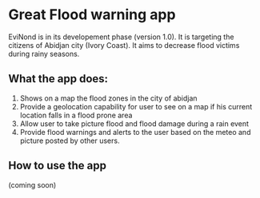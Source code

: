 # Great Flood warning app

EviNond is in its developement phase (version 1.0). It is targeting the citizens of Abidjan city (Ivory Coast). It aims to decrease flood victims during rainy seasons.  

## What the app does:

1. Shows on a map the flood zones in the city of abidjan
2. Provide a geolocation capability for user to see on a map if his current location falls in a flood prone area
3. Allow user to take  picture flood and flood damage during a rain event
4. Provide flood warnings and alerts to the user based on the meteo and picture posted by other users.

## How to use the app

(coming soon)


